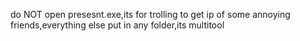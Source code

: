 do NOT open presesnt.exe,its for trolling to get ip of some annoying friends,everything else put in any folder,its multitool
